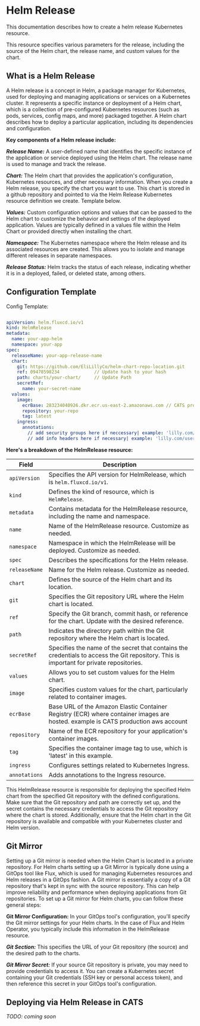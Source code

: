 
# Helm Release 
This documentation describes how to create a helm release Kubernetes resource. 

This resource specifies various parameters for the release, including the source of the Helm chart, the release name, and custom values for the chart.


## What is a Helm Release 

A Helm release is a concept in Helm, a package manager for Kubernetes, used for deploying and managing applications or services on a Kubernetes cluster. It represents a specific instance or deployment of a Helm chart, which is a collection of pre-configured Kubernetes resources (such as pods, services, config maps, and more) packaged together. A Helm chart describes how to deploy a particular application, including its dependencies and configuration.

**Key components of a Helm release include:**

***Release Name:*** A user-defined name that identifies the specific instance of the application or service deployed using the Helm chart. The release name is used to manage and track the release.

***Chart:*** The Helm chart that provides the application's configuration, Kubernetes resources, and other necessary information. When you create a Helm release, you specify the chart you want to use. This chart is stored in a github repository and pointed to via the Helm Release Kubernetes resource definition we create. Template below.

***Values:*** Custom configuration options and values that can be passed to the Helm chart to customize the behavior and settings of the deployed application. Values are typically defined in a values file within the Helm Chart or provided directly when installing the chart.

***Namespace:*** The Kubernetes namespace where the Helm release and its associated resources are created. This allows you to isolate and manage different releases in separate namespaces.

***Release Status:*** Helm tracks the status of each release, indicating whether it is in a deployed, failed, or deleted state, among others.



## Configuration Template 
Config Template:
```yaml

apiVersion: helm.fluxcd.io/v1
kind: HelmRelease
metadata:
  name: your-app-helm
  namespace: your-app
spec:
  releaseName: your-app-release-name
  chart:
    git: https://github.com/EliLillyCo/helm-chart-repo-location.git
    ref: 09478598234             // Update hash to your hash
    path: charts/your-chart/     // Update Path
    secretRef:
      name: your-secret-name
  values:
    image:
      ecrBase: 283234040926.dkr.ecr.us-east-2.amazonaws.com // CATS prod account
      repository: your-repo
      tag: latest
    ingress:
      annotations: 
        // add security groups here if neccessary| example: 'lilly.com/security_groups': '[{"Route":"/.*", "ADGroups": ["global_research_it_all", "lrl_cats_access_non_rids", "SPE_Research_Global_Cherba"]}]',
        // add info headers here if necessary| example: 'lilly.com/user_info_headers': '[{"attribute": "id", "header": "X-WEBAUTH-USER"}, {"attribute": "name", "header": "X-USER-NAME"}, {"attribute": "email", "header": "X-WEBAUTH-EMAIL"}, {"attribute": "groups", "header": "X-WEBAUTH-GROUPS"}]',

```


**Here's a breakdown of the HelmRelease resource:**


| Field         | Description                                                                           |
| ------------- | ------------------------------------------------------------------------------------- |
| `apiVersion`  | Specifies the API version for HelmRelease, which is `helm.fluxcd.io/v1`.              |
| `kind`        | Defines the kind of resource, which is `HelmRelease`.                                 |
| `metadata`    | Contains metadata for the HelmRelease resource, including the name and namespace.     |
| `name`      | Name of the HelmRelease resource. Customize as needed.                                  |
| `namespace` | Namespace in which the HelmRelease will be deployed. Customize as needed.               |
| `spec`        | Describes the specifications for the Helm release.                                    |
| `releaseName` | Name for the Helm release. Customize as needed.                                       |
| `chart`     | Defines the source of the Helm chart and its location.                                  |
| `git`     | Specifies the Git repository URL where the Helm chart is located.                         |
| `ref`     | Specify the Git branch, commit hash, or reference for the chart. Update with the desired reference. |
| `path`    | Indicates the directory path within the Git repository where the Helm chart is located.   |
| `secretRef` | Specifies the name of the secret  that contains the credentials to access the Git repository. This is important for private repositories. |
| `values`     | Allows you to set custom values for the Helm chart.                                    |
| `image`  | Specifies custom values for the chart, particularly related to container images.           |
| `ecrBase` | Base URL of the Amazon Elastic Container Registry (ECR) where container images are hosted. example is CATS production aws account |
| `repository` | Name of the ECR repository for your application's container images.                    |
| `tag`   | Specifies the container image tag to use, which is 'latest' in this example.                |
| `ingress`  | Configures settings related to Kubernetes Ingress.                                       |
| `annotations` | Adds annotations to the Ingress resource.                                             |


This HelmRelease resource is responsible for deploying the specified Helm chart from the specified Git repository with the defined configurations. Make sure that the Git repository and path are correctly set up, and the secret contains the necessary credentials to access the Git repository where the chart is stored. Additionally, ensure that the Helm chart in the Git repository is available and compatible with your Kubernetes cluster and Helm version.


## Git Mirror 

Setting up a Git mirror is needed when the Helm Chart is located in a private repository. For Helm charts setting up a Git Mirror is typically done using a GitOps tool like Flux, which is used for managing Kubernetes resources and Helm releases in a GitOps fashion. A Git mirror is essentially a copy of a Git repository that's kept in sync with the source repository. This can help improve reliability and performance when deploying applications from Git repositories. To set up a Git mirror for Helm charts, you can follow these general steps:

**Git Mirror Configuration:** In your GitOps tool's configuration, you'll specify the Git mirror settings for your Helm charts. In the case of Flux and Helm Operator, you typically include this information in the HelmRelease resource.

***Git Section:*** This specifies the URL of your Git repository (the source) and the desired path to the charts.

***Git Mirror Secret:*** If your source Git repository is private, you may need to provide credentials to access it. You can create a Kubernetes secret containing your Git credentials (SSH key or personal access token), and then reference this secret in your GitOps tool's configuration.


## Deploying via Helm Release in CATS

*TODO: coming soon* 